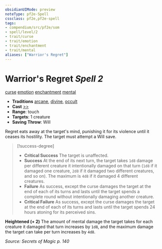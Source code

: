 ```yaml
---
obsidianUIMode: preview
noteType: pf2e-Spell
cssclass: pf2e,pf2e-spell
tags:
- compendium/src/pf2e/som
- spell/level/2
- trait/curse
- trait/emotion
- trait/enchantment
- trait/mental
aliases: ["Warrior's Regret"]
---
```

# Warrior's Regret *Spell 2*   
[curse](rules/traits/curse.md "Curse Effect Trait")  [emotion](rules/traits/emotion.md "Emotion Effect Trait")  [enchantment](rules/traits/enchantment.md "Enchantment School Trait")  [mental](rules/traits/mental.md "Mental Effect Trait")  

- **Traditions** [arcane](rules/traits/arcane.md "Arcane Tradition Trait"), [divine](rules/traits/divine.md "Divine Tradition Trait"), [occult](rules/traits/occult.md "Occult Tradition Trait")
- **Cast** [>>](rules/core-rulebook/chapter-9-playing-the-game.md#Actions "Two-Action") 
- **Range**: touch
- **Targets**: 1 creature
- **Saving Throw**: Will

Regret eats away at the target's mind, punishing it for its violence until it ceases its hostility. The target must attempt a Will save.

> [!success-degree] 
> - **Critical Success** The target is unaffected.
> - **Success** At the end of its next turn, the target takes `1d8` damage per different creature it intentionally damaged on that turn (`1d8` if it damaged one creature, `2d8` if it damaged two different creatures, and so on). The maximum is `4d8` if it damaged 4 different creatures.
> - **Failure** As success, except the curse damages the target at the end of each of its turns and lasts until the target spends a complete round without intentionally damaging another creature.
> - **Critical Failure** As success, except the curse damages the target at the end of each of its turns and lasts until the target spends 24 hours atoning for its perceived sins.

**Heightened (+ 2)** The amount of mental damage the target takes for each creature it damaged that turn increases by `1d8`, and the maximum damage the target can take per turn increases by `4d8`.

*Source: Secrets of Magic p. 140*